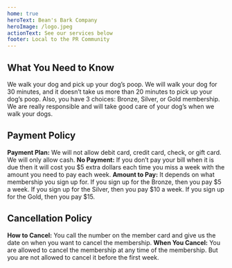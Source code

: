 ```yaml
---
home: true
heroText: Bean's Bark Company
heroImage: /logo.jpeg
actionText: See our services below
footer: Local to the PR Community
---
```


<plans />


## What You Need to Know

We walk your dog and pick up your dog’s poop. We will walk your dog for 30
minutes, and it doesn’t take us more than 20 minutes to pick up your dog’s
poop. Also, you have 3 choices: Bronze, Silver, or Gold membership. We are
really responsible and will take good care of your dog’s when we walk your
dogs.


## Payment Policy

**Payment Plan:** We will not allow debit card, credit card, check, or gift
card. We will only allow cash. **No Payment:** If you don’t pay your bill when
it is due then it will cost you $5 extra dollars each time you miss a week with
the amount you need to pay each week. **Amount to Pay:** It depends on what
membership you sign up for. If you sign up for the Bronze,
then you pay $5 a week. If you sign up for the Silver, then you pay $10 a week.
If you sign up for the Gold, then you pay $15.


## Cancellation Policy

**How to Cancel:** You call the number on the member card and give us the date
on when you want to cancel the membership. **When You Cancel:** You are allowed
to cancel the membership at any time of the membership. But you are not allowed
to cancel it before the first week.